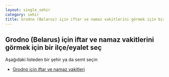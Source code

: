 ```yaml
---
layout: single_sehir
category: sehir
title: Grodno (Belarus) için iftar ve namaz vakitlerini görmek için bir ilçe/eyalet seç
---
```



## Grodno (Belarus) için iftar ve namaz vakitlerini görmek için bir ilçe/eyalet seç

Aşağıdaki listeden bir şehir ya da semt seçin


* [Grodno için iftar ve namaz vakitleri](/iftar.html?sehir=Grodno&ulke=Belarus&state=Grodno)
